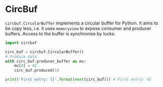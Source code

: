 # CircBuf

`circbuf.CircularBuffer` implements a circular buffer for Python.
It aims to be copy less, i.e. it uses `memoryview` to expose consumer and
producer buffers. Access to the buffer is synchronise by locks.

```Python
import circbuf

circ_buf = circbuf.CircularBuffer()
# Produce data
with circ_buf.producer_buffer as mv:
    mv[0] = 42
    circ_buf.produced(1)

print('First entry: {}'.format(next(circ_buf))) # First entry: 42
```
